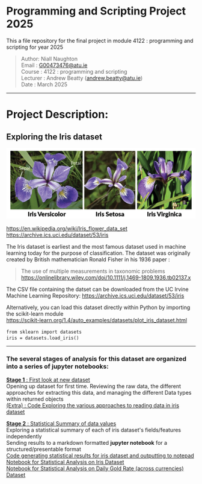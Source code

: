 # Programming and Scripting Project 2025
This a file repository for the final project in module 4122 : programming and scripting for year 2025

> Author: Niall Naughton  
> Email : G00473476@atu.ie  
> Course : 4122 : programming and scripting  
> Lecturer : Andrew Beatty (andrew.beatty@atu.ie)  
> Date : March 2025  
***
# Project Description:  
## Exploring the Iris dataset  
   
![alt text](images\iris-machinelearning.png)
  
https://en.wikipedia.org/wiki/Iris_flower_data_set  
https://archive.ics.uci.edu/dataset/53/iris


The Iris dataset is earliest and the most famous dataset used in machine learning today for the purpose of classification.
The dataset was originally created by British mathematician Ronald Fisher in his 1936 paper : 
> The use of multiple measurements in taxonomic problems  
https://onlinelibrary.wiley.com/doi/10.1111/j.1469-1809.1936.tb02137.x

  

  The CSV file containing the datset can be downloaded from the UC Irvine Machine Learning Repository:
  https://archive.ics.uci.edu/dataset/53/iris  
  
  Alternatively, you can load this dataset directly within Python by importing the scikit-learn module  
https://scikit-learn.org/1.4/auto_examples/datasets/plot_iris_dataset.html  

```
from sklearn import datasets  
iris = datasets.load_iris()
```

***
### The several stages of analysis for this dataset are organized into a series of jupyter notebooks: 

[**Stage 1** : First look at new dataset ](notebooks/exploring_the_iris_dataset_1.ipynb)   
Opening up dataset for first time. Reviewing the raw data, the different approaches for extracting this data, and managing the different Data types within returned objects  
[(Extra) : Code Exploring the various approaches to reading data in iris dataset ](code/iterable_collections.py)  

[**Stage 2** : Statistical Summary of data values ](notebooks/iris_statistical_summary.ipynb)   
Exploring a statistical summary of each of iris dataset's fields/features independently  
Sending results to a markdown formatted **jupyter notebook** for a structured/presentable format  
[Code generating statistical results for iris dataset and outputting to notepad ](code/iris_stats_summary.py)   
[Notebook for Statistical Analysis on Iris Dataset](notebooks/iris_summary.ipynb)   
[Notebook for Statistical Analysis on Daily Gold Rate (across currencies) Dataset](notebooks/gold_rates_summary.ipynb)   